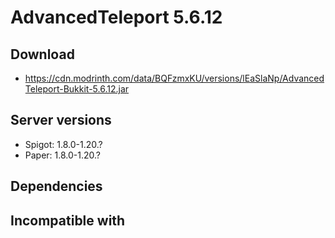 # AdvancedTeleport 5.6.12

## Download
- https://cdn.modrinth.com/data/BQFzmxKU/versions/lEaSlaNp/AdvancedTeleport-Bukkit-5.6.12.jar

## Server versions
- Spigot: 1.8.0-1.20.?
- Paper: 1.8.0-1.20.?

## Dependencies

## Incompatible with
